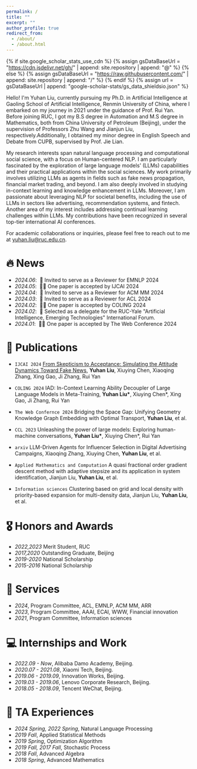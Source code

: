 ```yaml
---
permalink: /
title: ""
excerpt: ""
author_profile: true
redirect_from: 
  - /about/
  - /about.html
---
```


{% if site.google_scholar_stats_use_cdn %}
{% assign gsDataBaseUrl = "https://cdn.jsdelivr.net/gh/" | append: site.repository | append: "@" %}
{% else %}
{% assign gsDataBaseUrl = "https://raw.githubusercontent.com/" | append: site.repository | append: "/" %}
{% endif %}
{% assign url = gsDataBaseUrl | append: "google-scholar-stats/gs_data_shieldsio.json" %}

<span class='anchor' id='about-me'></span>
Hello! I'm Yuhan Liu, currently pursuing my Ph.D. in Artificial Intelligence at Gaoling School of Artificial Intelligence, Renmin University of China, where I embarked on my journey in 2021 under the guidance of Prof. Rui Yan. Before joining RUC, I got my B.S degree in Automation and M.S degree in Mathematics, both from China University of Petroleum (Beijing), under the supervision of Professors Zhu Wang and Jianjun Liu, respectively.Additionally, I obtained my minor degree in English Speech and Debate from CUPB, supervised by Prof. Jie Lian.

My research interests span natural language processing and computational social science, with a focus on Human-centered NLP. I am particularly fascinated by the exploration of large language models' (LLMs) capabilities and their practical applications within the social sciences. My work primarily involves utilizing LLMs as agents in fields such as fake news propagation, financial market trading, and beyond. I am also deeply involved in studying in-context learning and knowledge enhancement in LLMs. Moreover, I am passionate about leveraging NLP for societal benefits, including the use of LLMs in sectors like advertising, recommendation systems, and fintech. Another area of my interest includes addressing continual learning challenges within LLMs. My contributions have been recognized in several top-tier international AI conferences.

For academic collaborations or inquiries, please feel free to reach out to me at yuhan.liu@ruc.edu.cn.

# 🔥 News
- *2024.06*: &nbsp;🎉 Invited to serve as a Reviewer for EMNLP 2024
- *2024.05*: &nbsp;🎉🎉 One paper is accepted by IJCAI 2024 
- *2024.04*: &nbsp;🎉 Invited to serve as a Reviewer for ACM MM 2024
- *2024.03*: &nbsp;🎉 Invited to serve as a Reviewer for ACL 2024
- *2024.02*: &nbsp;🎉🎉 One paper is accepted by COLING 2024
- *2024.02*: &nbsp;🎉 Selected as a delegate for the RUC-Yale "Artificial Intelligence, Emerging Technologies" International Forum.
- *2024.01*: &nbsp;🎉🎉 One paper is accepted by The Web Conference 2024

# 📝 Publications 

- ``IJCAI 2024`` [From Skepticism to Acceptance: Simulating the Attitude Dynamics Toward Fake News](https://arxiv.org/abs/2403.09498), **Yuhan Liu**, Xiuying Chen, Xiaoqing Zhang, Xing Gao, Ji Zhang, Rui Yan

- ``COLING 2024`` IAD: In-Context Learning Ability Decoupler of Large Language Models in Meta-Training, **Yuhan Liu\***, Xiuying Chen*, Xing Gao, Ji Zhang, Rui Yan

- ``The Web Confernce 2024`` Bridging the Space Gap: Unifying Geometry Knowledge Graph Embedding with Optimal Transport, **Yuhan Liu**, et al.

- ``CCL 2023`` Unleashing the power of large models: Exploring human-machine conversations, **Yuhan Liu\***, Xiuying Chen*, Rui Yan

- ``arxiv`` LLM-Driven Agents for Influencer Selection in Digital Advertising Campaigns, Xiaoqing Zhang, Xiuying Chen, **Yuhan Liu**, et al.

- ``Applied Mathematics and Computation`` A quasi fractional order gradient descent method with adaptive stepsize and its
application in system identification, Jianjun Liu, **Yuhan Liu**, et al.

- ``Information sciences`` Clustering based on grid and local density with priority-based expansion for multi-density data, Jianjun Liu, **Yuhan Liu**, et al.

# 🎖 Honors and Awards
- *2022,2023* Merit Student, RUC
- *2017,2020* Outstanding Graduate, Beijing
- *2019-2020* National Scholarship
- *2015-2016* National Scholarship 

# 💬 Services
- *2024*, Program Committee, ACL, EMNLP, ACM MM, ARR
- *2023*, Program Committee, AAAI, ECAI, WWW, Financial innovation
- *2021*, Program Committee, Information sciences

# 💻 Internships and Work
- *2022.09 - Now*, Alibaba Damo Academy, Beijing.
- *2020.07 - 2021.08*, Xiaomi Tech, Beijing.
- *2019.06 - 2019.09*, Innovation Works, Beijing.
- *2019.03 - 2019.06*, Lenovo Corporate Research, Beijing.
- *2018.05 - 2018.09*, Tencent WeChat, Beijing.

# 📖 TA Experiences
- *2024 Spring, 2022 Spring*, Natural Language Processing
- *2019 Fall*, Applied Statistical Methods
- *2019 Spring*, Optimization Algorithm
- *2019 Fall, 2017 Fall*, Stochastic Process
- *2018 Fall*, Advanced Algebra
- *2018 Spring*, Advanced Mathematics
